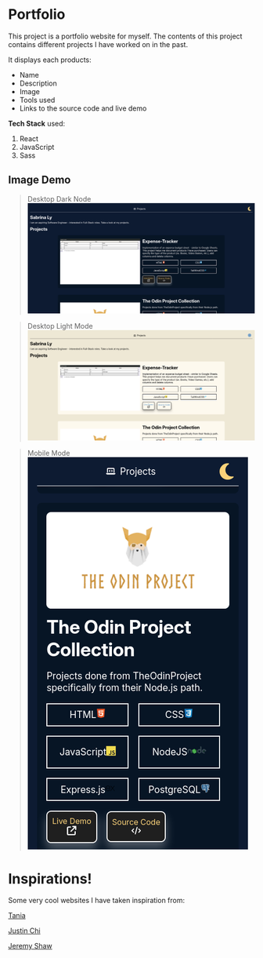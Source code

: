 # Portfolio
This project is a portfolio website for myself. The contents of this project contains different projects I have worked on in the past. 

It displays each products:
- Name
- Description
- Image
- Tools used
- Links to the source code and live demo

**Tech Stack** used: 
1) React
2) JavaScript
3) Sass

## Image Demo
> Desktop Dark Node
![Desktop Dark Mode](/demo/Desktop_Dark.png)


> Desktop Light Mode
![Desktop Light Mode](/demo/Desktop_Light.png)

> Mobile Mode
![Mobile Mode](/demo/Mobile_Dark.png)
# Inspirations!
Some very cool websites I have taken inspiration from:

[Tania](https://www.taniarascia.com/)

[Justin Chi](https://www.justinchi.me/)


[Jeremy Shaw](https://jeremyshaw.co.nz/)

